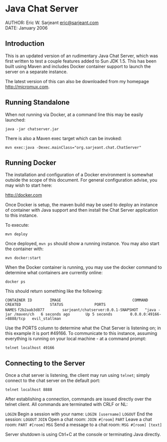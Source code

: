 Java Chat Server
================

AUTHOR: Eric W. Sarjeant <eric@sarjeant.com>  
DATE:   January 2006


Introduction
------------
This is an updated version of an rudimentary Java Chat Server, which was
first written to test a couple features added to Sun JDK 1.5. This has been 
built using Maven and includes Docker container support to launch the 
server on a separate instance.

The latest version of this can also be downloaded from my
homepage <http://micromux.com>.

Running Standalone
------------------
When not running via Docker, at a command line this may be easily
launched:

`java -jar chatserver.jar`

There is also a Maven exec target which can be invoked:

`mvn exec:java -Dexec.mainClass="org.sarjeant.chat.ChatServer"`

Running Docker
--------------
The installation and configuration of a Docker environment is somewhat outside
the scope of this document. For general configuration advise, you may wish to start
here:

<http://docker.com>

Once Docker is setup, the maven build may be used to deploy an instance of
container with Java support and then install the Chat Server application to this 
instance.

To execute:

`mvn deploy`

Once deployed, `mvn ps` should show a running instance. You may also start the container
with:

`mvn docker:start`

When the Docker container is running, you may use the docker command to determine what
containers are currently online:

`docker ps`

This should return something like the following:

`CONTAINER ID        IMAGE                                COMMAND                CREATED             STATUS              PORTS                     NAMES`
`f2b2aab3d877        sarjeant/chatserver:0.0.1-SNAPSHOT   "java -jar /maven/ch   6 seconds ago       Up 5 seconds        0.0.0.0:49166->8888/tcp   evil_stallman`

Use the PORTS column to determine what the Chat Server is listening on; in this example it is
port #49166. To communicate to this instance, assuming everything is running on your local machine - 
at a command prompt:

`telnet localhost 49166`


Connecting to the Server
------------------------
Once a chat server is listening, the client may run using `telnet`; simply connect
to the chat server on the default port:

`telnet localhost 8888`

After establishing a connection, commands are issued directly over the telnet client. 
All commands are terminated with CRLF or NL:

  `LOGIN`  Begin a session with your name: `LOGIN [username]`
  `LOGOUT` End the session: `LOGOUT`
  `JOIN`   Open a chat room: `JOIN #[room]`
  `PART`   Leave a chat room: `PART #[room]`
  `MSG`    Send a message to a chat room: `MSG #[room] [text]`

Server shutdown is using Ctrl+C at the console or terminating Java directly.